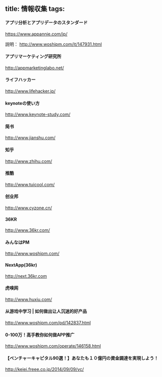 title: 情報収集
tags:
---

#### アプリ分析とアプリデータのスタンダード

https://www.appannie.com/jp/

説明：
http://www.woshipm.com/it/147931.html

#### アプリマーケティング研究所

http://appmarketinglabo.net/

#### ライフハッカー

http://www.lifehacker.jp/

#### keynoteの使い方

http://www.keynote-study.com/

#### 简书

http://www.jianshu.com/

#### 知乎

http://www.zhihu.com/

#### 推酷

http://www.tuicool.com/

#### 创业邦

http://www.cyzone.cn/

#### 36KR

http://www.36kr.com/

#### みんなはPM

http://www.woshipm.com/

#### NextApp(36kr)

http://next.36kr.com

#### 虎嗅网

http://www.huxiu.com/

#### 从游戏中学习 | 如何做出让人沉迷的好产品

http://www.woshipm.com/pd/142837.html

#### 0-100万！高手教你如何做APP推广

http://www.woshipm.com/operate/146158.html

#### 【ベンチャーキャピタル90選！】あなたも１０億円の資金調達を実現しよう！

http://keiei.freee.co.jp/2014/09/09/vc/

